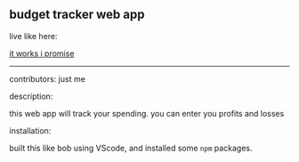 ## budget tracker web app

live like here:

[it works i promise](https://boiling-depths-60981.herokuapp.com/ "get that money girl")

---

contributors:
just me

description:

this web app will track your spending. you can enter you profits and losses

installation:

built this like bob using VScode, and installed some `npm` packages.
